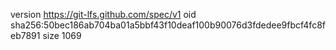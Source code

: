 version https://git-lfs.github.com/spec/v1
oid sha256:50bec186ab704ba01a5bbf43f10deaf100b90076d3fdedee9fbcf4fc8feb7891
size 1069
